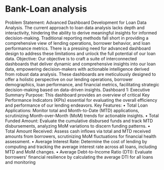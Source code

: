 # Bank-Loan analysis
Problem Statement: Advanced Dashboard Development for Loan Data Analysis. The current approach to loan data analysis lacks depth and
interactivity, hindering the ability to derive meaningful insights for informed decision-making. Traditional reporting methods fall short in
providing a comprehensive view of lending operations, borrower behavior, and loan performance metrics. There is a pressing need for
advanced dashboard design to address these limitations and unlock the full potential of our loan data.
Objective: Our objective is to craft a suite of interconnected dashboards that deliver dynamic and comprehensive insights into our loan data,
empowering decision-makers with actionable intelligence derived from robust data analysis. These dashboards are meticulously designed to
offer a holistic perspective on our lending operations, borrower demographics, loan performance, and financial metrics, facilitating strategic
decision-making based on data-driven insights.
Dashboard 1: Executive Summary
Purpose: This dashboard provides an overview of critical Key Performance Indicators (KPIs) essential for evaluating the overall efficiency and
performance of our lending endeavors.
Key Features:
• Total Loan Applications: Monitor total and Month-to-Date (MTD) applications, scrutinizing Month-over-Month (MoM) trends for actionable
insights.
• Total Funded Amount: Evaluate the cumulative disbursed funds and track MTD disbursements, analyzing MoM variations to discern funding
patterns.
• Total Amount Received: Assess cash inflows via total and MTD received amounts from borrowers, scrutinizing MoM fluctuations for
financial health assessment.
• Average Interest Rate: Determine the cost of lending by computing and tracking the average interest rate across all loans, including MTD
and MoM changes.
• Average Debt-to-Income Ratio (DTI): Evaluate borrowers' financial resilience by calculating the average DTI for all loans and monitoring
